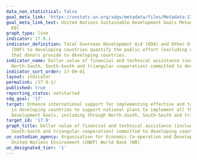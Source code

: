 ```yaml
---
data_non_statistical: false
goal_meta_link: 'https://unstats.un.org/sdgs/metadata/files/Metadata-17-09-01.pdf '
goal_meta_link_text: United Nations Sustainable Development Goals Metadata (PDF 209
  KB)
graph_type: line
indicator: 17.9.1
indicator_definition: Total Overseas Development Aid (ODA) and Other Official Flows
  (OOF) to developing countries quantify the public effort (excluding export credits)
  that donors provide to developing countries.
indicator_name: Dollar value of financial and technical assistance (including through
  North-South, South-South and triangular cooperation) committed to developing countries
indicator_sort_order: 17-09-01
layout: indicator
permalink: /17-9-1/
published: true
reporting_status: notstarted
sdg_goal: '17'
target: Enhance international support for implementing effective and targeted capacity-building
  in developing countries to support national plans to implement all the Sustainable
  Development Goals, including through North-South, South-South and triangular cooperation
target_id: '17.9'
graph_title: Dollar value of financial and technical assistance (including through North-South,
  South-South and triangular cooperation) committed to developing countries
un_custodian_agency: Organisation for Economic Co-operation and Development (OECD)
  United Nations Environment (UNEP) World Bank (WB)
un_designated_tier: '1'
---
```

